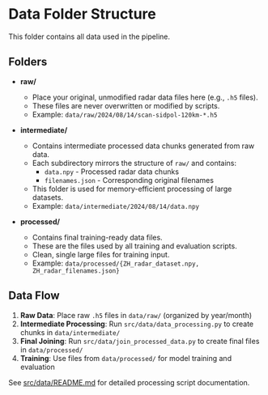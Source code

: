 # Data Folder Structure

This folder contains all data used in the pipeline.

## Folders

- **raw/**
  - Place your original, unmodified radar data files here (e.g., `.h5` files).
  - These files are never overwritten or modified by scripts.
  - Example: `data/raw/2024/08/14/scan-sidpol-120km-*.h5`

- **intermediate/**
  - Contains intermediate processed data chunks generated from raw data.
  - Each subdirectory mirrors the structure of `raw/` and contains:
    - `data.npy` - Processed radar data chunks
    - `filenames.json` - Corresponding original filenames
  - This folder is used for memory-efficient processing of large datasets.
  - Example: `data/intermediate/2024/08/14/data.npy`

- **processed/**
  - Contains final training-ready data files.
  - These are the files used by all training and evaluation scripts.
  - Clean, single large files for training input.
  - Example: `data/processed/{ZH_radar_dataset.npy, ZH_radar_filenames.json}`

## Data Flow

1. **Raw Data**: Place raw `.h5` files in `data/raw/` (organized by year/month)
2. **Intermediate Processing**: Run `src/data/data_processing.py` to create chunks in `data/intermediate/`
3. **Final Joining**: Run `src/data/join_processed_data.py` to create final files in `data/processed/`
4. **Training**: Use files from `data/processed/` for model training and evaluation


See [src/data/README.md](../src/data/README.md) for detailed processing script documentation. 